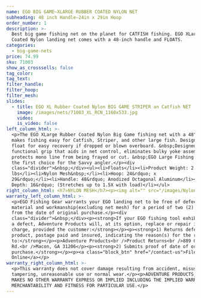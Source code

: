 ```yaml
---
name: EGO BIG GAME—XLARGE RUBBER COATED NYLON NET
subheading: 48 inch Handle—24in x 29in Hoop
order_number: 1
description: >-
  Best big game fishing net on the planet for CATFISH fishing. EGO XLarge Rubber
  Coated Nylon landing net comes with a 48-inch handle and FLOATS.
categories:
  - big-game-nets
price: 74.99
sku: 71003
show_as_crosssells: false
tag_color:
tag_text:
filter_handle:
filter_hoop:
filter_mesh:
slides:
  - title: EGO XL Rubber Coated Nylon BIG GAME STRIPER an Catfish NET
    image: /images/nets/71003_XL_RCN_1160x533.jpg
    video:
    is_video: false
left_column_html: >-
  <p>The EGO XLarge Rubber Coated Nylon Big Game fishing net with a 48" handle
  makes fishing easy for Catfish, Striper, and other large fish. Designed to
  float for easy recovery if dropped or blown overboard. &nbsp;Designed with a
  functional grip that aids in net control, eliminates bulky yoke assemblies and
  protects mono line from being frayed or cut. &nbsp;EGO Large Fishing Nets are
  the first choice for the Savvy angler.</p><div
  class="divider">&nbsp;</div><ul><li>Floats</li><li>Product Weight: 2.5
  lbs</li><li>Nylon Mesh&nbsp;</li><li>Hoop: 24&rdquo; x
  29&rdquo;</li><li>Handle: 48&rdquo; Anodized Octagonal Aluminum</li><li>Bag
  Depth: 16&rdquo; (Stretches up to 1.5X with load)</li></ul>
right_column_html: <h7>NYLON MESH</h7><p><img alt="" src="/images/Nylon_400x150.jpg" /></p>
warranty_left_column_html: >-
  <p>EGO Fishing Gear warrants your EGO landing net to be free of defects in
  material and workmanship(excluding net mesh) for a period of two (2) years
  from the date of original purchase.</p><div
  class="divider">&nbsp;</div><p><strong>If your EGO fishing tool exhibits such
  a defect, Adventure Products will, at its option, replace or repair it without
  charge, provided the customer:</strong></p><p><strong>1) Returns defective
  product, postage paid and insured, indicating the reason(s) for the return
  to:</strong></p><p>Adventure Products<br />Product Returns<br />889 Guy Paine
  Rd.<br />Macon, GA 31206</p><p><strong>2) Submits proof of date of original
  purchase.</strong></p><p><a class="block_btn" href="/contact-us">File Claim
  Online</a></p>
warranty_right_column_html: >-
  <p>This warranty does not cover damage resulting from accident, misuse, abuse,
  tampering, unreasonable use or normal wear.</p><p>ADVENTURE PRODUCTS, INC.
  MAKES NO OTHER WARRANTY EXPRESS OR IMPLIED INCLUDING THE IMPLIED WARRANTIES OF
  MERCHANTABILITY AND FITNESS FOR PARTICULAR USE.</p>
---
```

